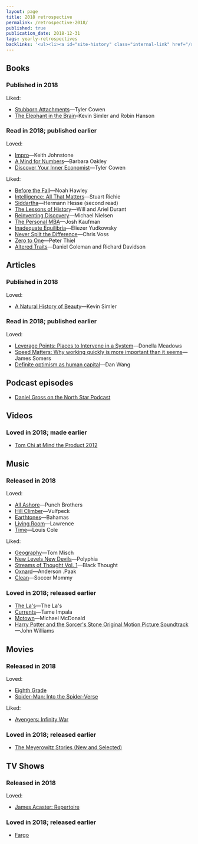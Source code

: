 ```yaml
---
layout: page
title: 2018 retrospective
permalink: /retrospective-2018/
published: true
publication_date: 2018-12-31
tags: yearly-retrospectives
backlinks: '<ul><li><a id="site-history" class="internal-link" href="/site-history/">Site history</a></li><li><a id="yearly-retrospectives" class="internal-link" href="/yearly-retrospectives/">Yearly retrospectives</a></li></ul>'
---
```


## Books

### Published in 2018

Liked:

* [Stubborn Attachments](https://www.goodreads.com/book/show/31283667-stubborn-attachments)—Tyler Cowen
* [The Elephant in the Brain](https://www.goodreads.com/book/show/28820444-the-elephant-in-the-brain)–Kevin Simler and Robin Hanson

### Read in 2018; published earlier

Loved:

* [Impro](https://www.goodreads.com/book/show/306940.Impro)—Keith Johnstone
* [A Mind for Numbers](https://www.goodreads.com/book/show/18693655-a-mind-for-numbers)—Barbara Oakley
* [Discover Your Inner Economist](https://www.goodreads.com/book/show/700668.Discover_Your_Inner_Economist)—Tyler Cowen

Liked:

- [Before the Fall](https://www.goodreads.com/book/show/40670008-before-the-fall)—Noah Hawley
- [Intelligence: All That Matters](https://www.goodreads.com/book/show/25356335-intelligence)—Stuart Richie
- [Siddartha](https://www.goodreads.com/book/show/11510916-siddartha)—Hermann Hesse (second read)
- [The Lessons of History](https://www.goodreads.com/book/show/174713.The_Lessons_of_History)—Will and Ariel Durant
- [Reinventing Discovery](https://www.goodreads.com/book/show/11667578-reinventing-discovery)—Michael Nielsen
- [The Personal MBA](https://www.goodreads.com/book/show/9512985-the-personal-mba)—Josh Kaufman
- [Inadequate Equilibria](https://www.goodreads.com/book/show/36606376-inadequate-equilibria)—Eliezer Yudkowsky
- [Never Split the Difference](https://www.goodreads.com/book/show/26156469-never-split-the-difference)—Chris Voss
- [Zero to One](https://www.goodreads.com/book/show/18050143-zero-to-one)—Peter Thiel
- [Altered Traits](https://www.goodreads.com/book/show/34272471-altered-traits)—Daniel Goleman and Richard Davidson

## Articles

### Published in 2018

Loved:

* [A Natural History of Beauty](https://meltingasphalt.com/a-natural-history-of-beauty/)—Kevin Simler

### Read in 2018; published earlier

Loved:

* [Leverage Points: Places to Intervene in a System](http://donellameadows.org/archives/leverage-points-places-to-intervene-in-a-system/)—Donella Meadows
* [Speed Matters: Why working quickly is more important than it seems](http://jsomers.net/blog/speed-matters)—James Somers
* [Definite optimism as human capital](https://danwang.co/definite-optimism-as-human-capital/)—Dan Wang

## Podcast episodes

* [Daniel Gross on the North Star Podcast](http://www.perell.com/podcast/daniel-gross)

## Videos

### Loved in 2018; made earlier

* [Tom Chi at Mind the Product 2012](https://vimeo.com/55741515)

## Music

### Released in 2018

Loved:

- [All Ashore](https://open.spotify.com/album/2Jx5MfwDujgz2rFFDVocYl)—Punch Brothers
- [Hill Climber](https://open.spotify.com/album/23jJjnLWnkYfK7E50Kmbcm)—Vulfpeck
- [Earthtones](https://open.spotify.com/album/1K3XPBfAfPO7jJhqTq4xME)—Bahamas
- [Living Room](https://open.spotify.com/album/0cI6FYd7CETgvwLQ8j7Y8P)—Lawrence
- [Time](https://open.spotify.com/album/0WbNyHNpkxpqscNWiiEhZS)—Louis Cole

Liked:

* [Geography](https://open.spotify.com/album/28enuddLPEA914scE6Drvk)—Tom Misch
* [New Levels New Devils](https://open.spotify.com/album/7GhytR6ZMWetf1jxAzITtG)—Polyphia
* [Streams of Thought Vol. 1](https://open.spotify.com/album/0E1kct2Ie9sbN4OufHHffW)—Black Thought
* [Oxnard](https://open.spotify.com/album/3rqqwtJE89WoWvMyPTvbZc)—Anderson .Paak
* [Clean](https://open.spotify.com/album/36NLDBi2kX7XRHnyLzLOS8)—Soccer Mommy

### Loved in 2018; released earlier

- [The La's](https://open.spotify.com/album/4tCf15W7qHi3jE0PdljddW)—The La's
- [Currents](https://open.spotify.com/album/79dL7FLiJFOO0EoehUHQBv)—Tame Impala
- [Motown](https://open.spotify.com/album/6GGLCPU6muUmk6kNU2MxG4)—Michael McDonald
- [Harry Potter and the Sorcer's Stone Original Motion Picture Soundtrack](https://open.spotify.com/album/6zeHM5CV0CjcS0K8ouWE4N)—John Williams

## Movies

### Released in 2018

Loved:

* [Eighth Grade](https://www.imdb.com/title/tt7014006/)
* [Spider-Man: Into the Spider-Verse](https://www.imdb.com/title/tt4633694/)

Liked:

* [Avengers: Infinity War](https://www.imdb.com/title/tt4154756)

### Loved in 2018; released earlier

- [The Meyerowitz Stories (New and Selected)](https://www.imdb.com/title/tt5536736)

## TV Shows

### Released in 2018

Loved:

- [James Acaster: Repertoire](https://www.imdb.com/title/tt7818686/)

### Loved in 2018; released earlier

- [Fargo](https://www.imdb.com/title/tt2802850)
